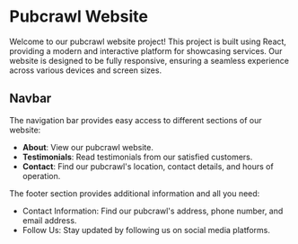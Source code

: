 # Pubcrawl Website

Welcome to our pubcrawl website project! This project is built using React, providing a modern and interactive platform for showcasing services. Our website is designed to be fully responsive, ensuring a seamless experience across various devices and screen sizes.


## Navbar
The navigation bar provides easy access to different sections of our website:
- **About**: View our pubcrawl website.
- **Testimonials**: Read testimonials from our satisfied customers.
- **Contact**: Find our pubcrawl's location, contact details, and hours of operation.



The footer section provides additional information and all you need:

- Contact Information: Find our pubcrawl's address, phone number, and email address.
- Follow Us: Stay updated by following us on social media platforms.
  
